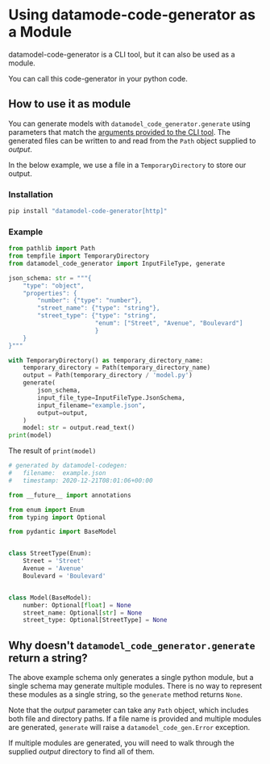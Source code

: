 # Using datamode-code-generator as a Module

datamodel-code-generator is a CLI tool, but it can also be used as a module.

You can call this code-generator in your python code.

## How to use it as module

You can generate models with `datamodel_code_generator.generate` using parameters that match the [arguments provided to the CLI tool](./index.md#all-command-options). The generated files can be written to and read from the `Path` object supplied to *output*.

In the below example, we use a file in a `TemporaryDirectory` to store our output.

### Installation
```sh
pip install "datamodel-code-generator[http]"
```

### Example
```python
from pathlib import Path
from tempfile import TemporaryDirectory
from datamodel_code_generator import InputFileType, generate

json_schema: str = """{
    "type": "object",
    "properties": {
        "number": {"type": "number"},
        "street_name": {"type": "string"},
        "street_type": {"type": "string",
                        "enum": ["Street", "Avenue", "Boulevard"]
                        }
    }
}"""

with TemporaryDirectory() as temporary_directory_name:
    temporary_directory = Path(temporary_directory_name)
    output = Path(temporary_directory / 'model.py')
    generate(
        json_schema,
        input_file_type=InputFileType.JsonSchema,
        input_filename="example.json",
        output=output,
    )
    model: str = output.read_text()
print(model)
```

The result of `print(model)`
```python
# generated by datamodel-codegen:
#   filename:  example.json
#   timestamp: 2020-12-21T08:01:06+00:00

from __future__ import annotations

from enum import Enum
from typing import Optional

from pydantic import BaseModel


class StreetType(Enum):
    Street = 'Street'
    Avenue = 'Avenue'
    Boulevard = 'Boulevard'


class Model(BaseModel):
    number: Optional[float] = None
    street_name: Optional[str] = None
    street_type: Optional[StreetType] = None
```

## Why doesn't `datamodel_code_generator.generate` return a string? 

The above example schema only generates a single python module, but a single schema may generate multiple modules. There is no way to represent these modules as a single string, so the `generate` method returns `None`.

Note that the *output* parameter can take any `Path` object, which includes both file and directory paths. If a file name is provided and multiple modules are generated, `generate` will raise a `datamodel_code_gen.Error` exception.

If multiple modules are generated, you will need to walk through the supplied *output* directory to find all of them.